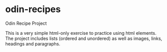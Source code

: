 # odin-recipes
Odin Recipe Project
<p>This is a very simple html-only exercise to practice using html elements. The project includes lists (ordered and unordered) as well as images, links, headings and paragraphs.</p>